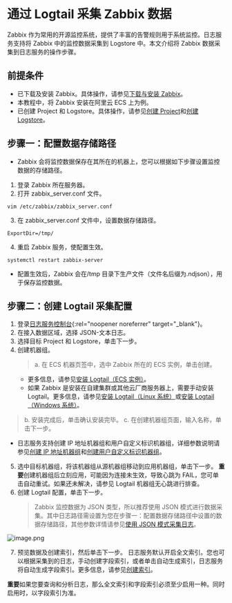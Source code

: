 # 通过 Logtail 采集 Zabbix 数据

Zabbix 作为常用的开源监控系统，提供了丰富的告警规则用于系统监控。日志服务支持将 Zabbix 中的监控数据采集到 Logstore 中。本文介绍将 Zabbix 数据采集到日志服务的操作步骤。

## 前提条件

- 已下载及安装 Zabbix。具体操作，请参见[下载与安装 Zabbix](https://www.zabbix.com/cn/download?zabbix=5.4&os_distribution=centos&os_version=8&db=mysql&ws=nginx)。
- 本教程中，将 Zabbix 安装在阿里云 ECS 上为例。
- 已创建 Project 和 Logstore。具体操作，请参见[创建 Project](https://help.aliyun.com/zh/sls/user-guide/manage-a-project?spm=a2c4g.11186623.0.i50#section-ahq-ggx-ndb)和[创建 Logstore](https://help.aliyun.com/zh/sls/user-guide/manage-a-logstore?spm=a2c4g.11186623.0.i51#section-v52-2jx-ndb)。

## 步骤一：配置数据存储路径

- Zabbix 会将监控数据保存在其所在的机器上，您可以根据如下步骤设置监控数据的存储路径。

1. 登录 Zabbix 所在服务器。
2. 打开 zabbix_server.conf 文件。

```
vim /etc/zabbix/zabbix_server.conf

```

3. 在 zabbix_server.conf 文件中，设置数据存储路径。

```
ExportDir=/tmp/
```

4. 重启 Zabbix 服务，使配置生效。

```
systemctl restart zabbix-server
```

- 配置生效后，Zabbix 会在/tmp 目录下生产文件（文件名后缀为.ndjson），用于保存监控数据。

## 步骤二：创建 Logtail 采集配置

1. 登录[日志服务控制台](https://sls.console.aliyun.com/?spm=a2c4g.11186623.0.0.29de2b96o6sz8B){:rel="noopener noreferrer" target="\_blank"}。
2. 在接入数据区域，选择 JSON-文本日志。
3. 选择目标 Project 和 Logstore，单击下一步。
4. 创建机器组。
   > a. 在 ECS 机器页签中，选中 Zabbix 所在的 ECS 实例，单击创建。
   - 更多信息，请参见[安装 Logtail（ECS 实例）](https://help.aliyun.com/zh/sls/user-guide/install-logtail-on-ecs-instances?spm=a2c4g.11186623.0.i52#task-2561331)。
   - 如果 Zabbix 是安装在自建集群或其他云厂商服务器上，需要手动安装 Logtail。更多信息，请参见[安装 Logtail（Linux 系统）](https://help.aliyun.com/zh/sls/user-guide/install-logtail-on-a-linux-server?spm=a2c4g.11186623.0.i62#concept-u5y-3lv-vdb)或[安装 Logtail（Windows 系统）](https://help.aliyun.com/zh/sls/user-guide/install-logtail-on-a-windows-server?spm=a2c4g.11186623.0.i64#concept-j22-xnv-vdb)。

> b. 安装完成后，单击确认安装完毕。
> c. 在创建机器组页面，输入名称，单击下一步。

- 日志服务支持创建 IP 地址机器组和用户自定义标识机器组，详细参数说明请参见[创建 IP 地址机器组](https://help.aliyun.com/zh/sls/user-guide/create-an-ip-address-based-machine-group?spm=a2c4g.11186623.0.i65#task-wc3-xn1-ry)和[创建用户自定义标识机器组](https://help.aliyun.com/zh/sls/user-guide/create-a-custom-identifier-based-machine-group?spm=a2c4g.11186623.0.i67#concept-gyy-k3q-zdb)。

5. 选中目标机器组，将该机器组从源机器组移动到应用机器组，单击下一步。
   **重要**创建机器组后立刻应用，可能因为连接未生效，导致心跳为 FAIL，您可单击自动重试。如果还未解决，请参见 Logtail 机器组无心跳进行排查。
6. 创建 Logtail 配置，单击下一步。
   > Zabbix 监控数据为 JSON 类型，所以推荐使用 JSON 模式进行数据采集。其中日志路径需设置为您在步骤一：配置数据存储路径中设置的数据存储路径，其他参数详情请参见[使用 JSON 模式采集日志](https://help.aliyun.com/zh/sls/user-guide/collect-logs-in-json-mode?spm=a2c4g.11186623.0.i69#reference-dsq-3v5-vdb)。

![image.png](./img/3.1.png)

7. 预览数据及创建索引，然后单击下一步。
   日志服务默认开启全文索引。您也可以根据采集到的日志，手动创建字段索引，或者单击自动生成索引，日志服务将自动生成字段索引。更多信息，请参见[创建索引](https://help.aliyun.com/zh/sls/user-guide/create-indexes?spm=a2c4g.11186623.0.i70#task-jqz-v55-cfb)。

**重要**如果您要查询和分析日志，那么全文索引和字段索引必须至少启用一种。同时启用时，以字段索引为准。
